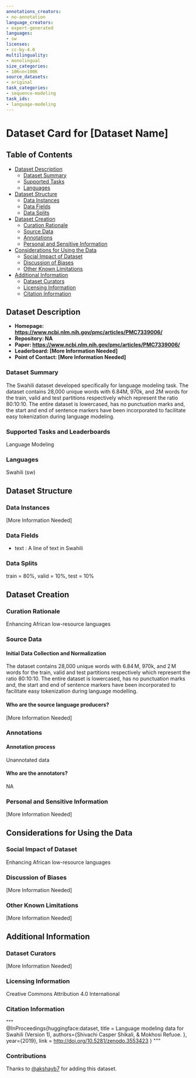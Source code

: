 ```yaml
---
annotations_creators:
- no-annotation
language_creators:
- expert-generated
languages:
- sw
licenses:
- cc-by-4.0
multilinguality:
- monolingual
size_categories:
- 10K<n<100K
source_datasets:
- original
task_categories:
- sequence-modeling
task_ids:
- language-modeling
---
```


# Dataset Card for [Dataset Name]

## Table of Contents
- [Dataset Description](#dataset-description)
  - [Dataset Summary](#dataset-summary)
  - [Supported Tasks](#supported-tasks-and-leaderboards)
  - [Languages](#languages)
- [Dataset Structure](#dataset-structure)
  - [Data Instances](#data-instances)
  - [Data Fields](#data-fields)
  - [Data Splits](#data-splits)
- [Dataset Creation](#dataset-creation)
  - [Curation Rationale](#curation-rationale)
  - [Source Data](#source-data)
  - [Annotations](#annotations)
  - [Personal and Sensitive Information](#personal-and-sensitive-information)
- [Considerations for Using the Data](#considerations-for-using-the-data)
  - [Social Impact of Dataset](#social-impact-of-dataset)
  - [Discussion of Biases](#discussion-of-biases)
  - [Other Known Limitations](#other-known-limitations)
- [Additional Information](#additional-information)
  - [Dataset Curators](#dataset-curators)
  - [Licensing Information](#licensing-information)
  - [Citation Information](#citation-information)

## Dataset Description

- **Homepage: https://www.ncbi.nlm.nih.gov/pmc/articles/PMC7339006/**
- **Repository: NA**
- **Paper: https://www.ncbi.nlm.nih.gov/pmc/articles/PMC7339006/**
- **Leaderboard: [More Information Needed]**
- **Point of Contact: [More Information Needed]**

### Dataset Summary

The Swahili dataset developed specifically for language modeling task.
The dataset contains 28,000 unique words with 6.84M, 970k, and 2M words for the train,
valid and test partitions respectively which represent the ratio 80:10:10.
The entire dataset is lowercased, has no punctuation marks and,
the start and end of sentence markers have been incorporated to facilitate easy tokenization during language modeling.

### Supported Tasks and Leaderboards

Language Modeling

### Languages

Swahili (sw)

## Dataset Structure

### Data Instances

[More Information Needed]

### Data Fields

- text : A line of text in Swahili

### Data Splits

train = 80%, valid = 10%, test = 10%

## Dataset Creation

### Curation Rationale

Enhancing African low-resource languages

### Source Data

#### Initial Data Collection and Normalization

The dataset contains 28,000 unique words with 6.84 M, 970k, and 2 M words for the train, valid and test partitions respectively which represent the ratio 80:10:10. 
The entire dataset is lowercased, has no punctuation marks and, the start and end of sentence markers have been incorporated to facilitate easy tokenization during language modelling.

#### Who are the source language producers?

[More Information Needed]

### Annotations

#### Annotation process

Unannotated data

#### Who are the annotators?

NA

### Personal and Sensitive Information

[More Information Needed]

## Considerations for Using the Data

### Social Impact of Dataset

Enhancing African low-resource languages

### Discussion of Biases

[More Information Needed]

### Other Known Limitations

[More Information Needed]

## Additional Information

### Dataset Curators

[More Information Needed]

### Licensing Information

Creative Commons Attribution 4.0 International

### Citation Information

"""\
@InProceedings{huggingface:dataset,
title = Language modeling data for Swahili (Version 1),
authors={Shivachi Casper Shikali, & Mokhosi Refuoe.
},
year={2019},
link = http://doi.org/10.5281/zenodo.3553423
}
"""

### Contributions

Thanks to [@akshayb7](https://github.com/akshayb7) for adding this dataset.